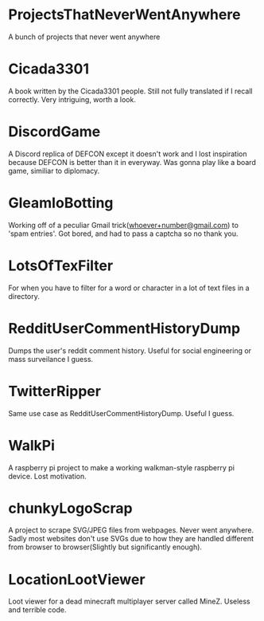 # ProjectsThatNeverWentAnywhere
A bunch of projects that never went anywhere

# Cicada3301
A book written by the Cicada3301 people. Still not fully translated if I recall correctly. Very intriguing, worth a look.
# DiscordGame
A Discord replica of DEFCON except it doesn't work and I lost inspiration because DEFCON is better than it in everyway. Was gonna play like a board game, similiar to diplomacy.
# GleamIoBotting 
Working off of a peculiar Gmail trick(whoever+number@gmail.com) to 'spam entries'. Got bored, and had to pass a captcha so no thank you.
# LotsOfTexFilter 
For when you have to filter for a word or character in a lot of text files in a directory.
# RedditUserCommentHistoryDump 
Dumps the user's reddit comment history. Useful for social engineering or mass surveilance I guess.
# TwitterRipper 
Same use case as RedditUserCommentHistoryDump. Useful I guess.
# WalkPi 
A raspberry pi project to make a working walkman-style raspberry pi device. Lost motivation.
# chunkyLogoScrap 
A project to scrape SVG/JPEG files from webpages. Never went anywhere. Sadly most websites don't use SVGs due to how they are handled different from browser to browser(Slightly but significantly enough).
# LocationLootViewer
Loot viewer for a dead minecraft multiplayer server called MineZ. Useless and terrible code.
